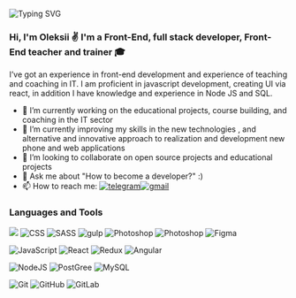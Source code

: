 ![Typing SVG](https://readme-typing-svg.herokuapp.com?font=Fira+Code&size=25&duration=2000&color=F70000&center=true&vCenter=true&multiline=true&width=1000&height=180&lines=while(!success)+%7B;++++tryAgain();++++if+(success);++++++++return+true;++++improve()+%7D)

### Hi, I'm Oleksii ✌️ I'm a Front-End, full stack developer, Front-End teacher and trainer 🎓 

I’ve got an experience in front-end development and experience
of teaching and coaching in IT. I am proficient in javascript development, creating UI via react, in addition I have knowledge and experience in Node JS and SQL.

- 🔭 I’m currently working on the educational projects, course building, and coaching in the IT sector
- 🌱 I’m currently improving my skills in the new  technologies , and alternative and innovative approach to realization and development new phone and web applications
- 👯 I’m looking to collaborate on open source projects and educational projects
- 💬 Ask me about "How to become a developer?" :)
- 📫 How to reach me: [![telegram](https://img.shields.io/badge/telegram-blue?style=flat&logo=telegram)](https://t.me/afestin)[![gmail](https://img.shields.io/badge/gmail-white?style=flat&logo=gmail)](https://t.oleksii.main@gmail.com)

### Languages and Tools
![](https://img.shields.io/badge/HTML-black?style=flat&logo=html5)
![CSS](https://img.shields.io/badge/CSS-black?style=flat&logo=CSS3)
![SASS](https://img.shields.io/badge/SASS/SCSS-black?style=flat&logo=SASS)
![gulp](https://img.shields.io/badge/Gulp-black?style=flat&logo=gulp)
![Photoshop](https://img.shields.io/badge/Photoshop-black?style=flat&logo=adobephotoshop)
![Photoshop](https://img.shields.io/badge/Photoshop-black?style=flat&logo=adobeillustrator)
![Figma](https://img.shields.io/badge/Figma-black?style=flat&logo=figma)


![JavaScript](https://img.shields.io/badge/JavaScript-black?style=flat&logo=javascript)
![React](https://img.shields.io/badge/React-black?style=flat&logo=react)
![Redux](https://img.shields.io/badge/Redux-black?style=flat&logo=redux)
![Angular](https://img.shields.io/badge/Angular-black?style=flat&logo=angular)


![NodeJS](https://img.shields.io/badge/Node.js-black?style=flat&logo=node.js)
![PostGree](https://img.shields.io/badge/PostgreSQL-black?style=flat&logo=PostgreSQL)
![MySQL](https://img.shields.io/badge/MySQL-black?style=flat&logo=MySQL)

![Git](https://img.shields.io/badge/Git-black?style=flat&logo=Git)
![GitHub](https://img.shields.io/badge/GitGub-black?style=flat&logo=GitHub)
![GitLab](https://img.shields.io/badge/GitLab-black?style=flat&logo=GitLab)





